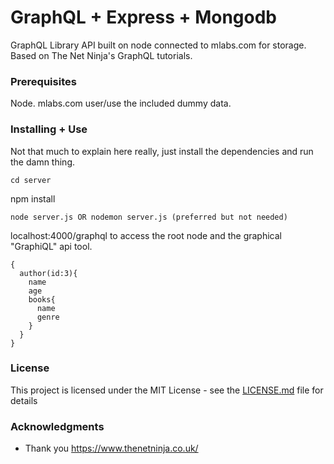 # GraphQL + Express + Mongodb

GraphQL Library API built on node connected to mlabs.com for storage.
Based on The Net Ninja's GraphQL tutorials.

### Prerequisites

Node.
mlabs.com user/use the included dummy data.

### Installing + Use

Not that much to explain here really, just install the dependencies and run the damn thing.

```
cd server
```
npm install

```
node server.js OR nodemon server.js (preferred but not needed)
```
localhost:4000/graphql to access the root node and the graphical "GraphiQL" api tool.

```
{
  author(id:3){
    name
    age
    books{
      name
      genre
    }
  }
}
```
### License

This project is licensed under the MIT License - see the [LICENSE.md](LICENSE.md) file for details

### Acknowledgments

* Thank you https://www.thenetninja.co.uk/
